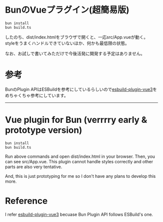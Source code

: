 # BunのVueプラグイン(超簡易版)

```
bun install
bun build.ts
```

したのち、dist/index.htmlをブラウザで開くと、一応src/App.vueが動く。
styleをうまくハンドルできていないほか、何かも最低限の状態。

なお、お試しで書いてみただけで今後活発に開発する予定はありません。

# 参考
BunのPlugin APIはESBuildを参考にしているらしいので[esbuild-plugin-vue3](https://github.com/pipe01/esbuild-plugin-vue3/tree/master)をめちゃくちゃ参考にしています。

---

# Vue plugin for Bun (verrrry early & prototype version)

```
bun install
bun build.ts
```

Run above commands and open dist/index.html in your browser. Then, you can see src/App.vue.
This plugin cannot handle styles correctly and other parts are also very tentative.

And, this is just prototyping for me so I don't have any plans to develop this more.

# Reference
I refer [esbuild-plugin-vue3](https://github.com/pipe01/esbuild-plugin-vue3/tree/master) becuase Bun Plugin API follows ESBuild's one.
